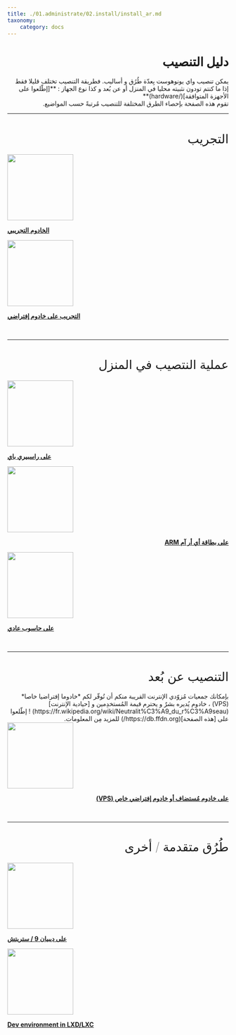 ```yaml
---
title: ./01.administrate/02.install/install_ar.md
taxonomy:
    category: docs
---
```

# <div dir="rtl">دليل التنصيب</div>

<div dir="rtl">
يمكن تنصيب واي يونوهوست بِعدّة طُرُق و أساليب. فطريقة التنصيب تختلف قليلا فقط إذا ما كنتم تودون نثبيته محليا في المنزل أو عن بُعد و كذا نوع الجهاز : **[إطّلعوا على الأجهزة المتوافقة](/hardware)**
</div>
<div dir="rtl">
تقوم هذه الصفحة بإحصاء الطرق المختلفة للتنصيب مُرتبةً حسب المواضيع.
</div>

---

<h1 div dir="rtl" style="font-weight: 100">التجريب</h1>

<div class="row">

<div class="col col-md-3 text-center">
<a href="/try_fr"><img height=150 src="/images/logo.png" style="vertical-align:bottom"><b><p>الخادوم التجريبي</p></b></a>
</div>

<div class="col col-md-3 text-center">
<a href="/install_on_virtualbox_fr"><img src="/images/virtualbox.png" height=150 style="vertical-align:bottom"><b><p>التجريب على خادوم إفتراضي</p></b></a>
</div>

</div>

<br>

---

<h1 dir="rtl" style="font-weight: 100">عملية النتصيب في المنزل</h1>

<div class="row">

<div class="col col-md-3 text-center">
<a href="/install_on_raspberry_fr"><img src="/images/raspberrypi.jpg" height=150 style="vertical-align:bottom"><b><p>على راسبيري باي</p></b></a>
</div>

<div class="col col-md-3 text-center">
<a href="/install_on_arm_board_fr"><img src="/images/cubieboard2.png" height=150 style="vertical-align:bottom"><b><p dir="rtl">على بطاقة أي أر آم ARM</p></b></a>
</div>

<div class="col col-md-3 text-center">
<a href="/install_iso_fr"><img src="/images/computer.png" height=150 style="vertical-align:bottom"><b><p>على حاسوب عادي</p></b></a>
</div>

</div>

<br>

---

<h1 dir="rtl" style="font-weight: 100">التنصيب عن بُعد</h1>

<div dir="rtl" class="alert alert-info" markdown="1">
<span class="glyphicon glyphicon-heart"></span> بإمكانك جمعيات مُزوّدي الإنترنت القريبة منكم أن تُوفّر لكم *خادوما إفتراضيا خاصا* (VPS) ، خادوم يُديره بشرٌ و يحترم قيمة المُستخدِمين و [حيادية الإنترنت](https://fr.wikipedia.org/wiki/Neutralit%C3%A9_du_r%C3%A9seau) ! إطّلعوا على [هذه الصفحة](https://db.ffdn.org/) للمزيد مِن المعلومات.
</div>

<div class="row">

<div class="block-center text-center">
<a href="/install_on_vps_fr"><img src="/images/vps.png" height=150 style="vertical-align:bottom; text-align:center"><b><p dir="rtl">على خادوم مُستضاف أو خادوم إفتراضي خاص (VPS)</p></b></a>
</div>

</div>

<br>

---

<h1 dir="rtl" style="font-weight: 100">طُرُق متقدمة / أخرى</h1>

<div class="row">

<div class="col col-md-3 text-center">
<a href="/install_on_debian_fr"><img height=150 src="/images/debian-logo.png" style="vertical-align:bottom">
<b><p>على ديبيان 9 / ستريتش</p></b></a>
</div>

<div class="col col-md-3 text-center">
<a href="/dev"><img src="/images/lxc.png" height=150 style="vertical-align:bottom"><b><p>Dev environment in LXD/LXC</p></b></a>
</div>

</div>
